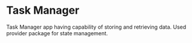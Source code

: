 # Task Manager

Task Manager app having capability of storing and retrieving data. Used provider package for state management.

